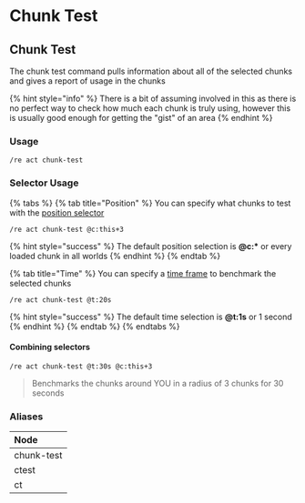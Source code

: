 # Chunk Test

## Chunk Test

The chunk test command pulls information about all of the selected chunks and gives a report of usage in the chunks

{% hint style="info" %}
There is a bit of assuming involved in this as there is no perfect way to check how much each chunk is truly using, however this is usually good enough for getting the "gist" of an area
{% endhint %}

### Usage

```text
/re act chunk-test
```

### Selector Usage

{% tabs %}
{% tab title="Position" %}
You can specify what chunks to test with the [position selector](./#positional-selectors)

```text
/re act chunk-test @c:this+3
```

{% hint style="success" %}
The default position selection is **@c:\*** or every loaded chunk in all worlds
{% endhint %}
{% endtab %}

{% tab title="Time" %}
You can specify a [time frame](./#time-selectors) to benchmark the selected chunks

```text
/re act chunk-test @t:20s
```

{% hint style="success" %}
The default time selection is **@t:1s** or 1 second
{% endhint %}
{% endtab %}
{% endtabs %}

#### Combining selectors

```text
/re act chunk-test @t:30s @c:this+3
```

> Benchmarks the chunks around YOU in a radius of 3 chunks for 30 seconds

### Aliases

| Node |
| :--- |
| chunk-test |
| ctest |
| ct |

